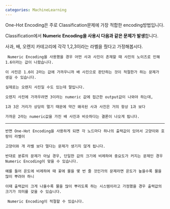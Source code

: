 ```yaml
---
categories: MachineLearning
---
```

One-Hot Encoding은 주로 Classification문제에 가장 적합한 encoding방법입니다.

Classification에서 **Numeric Encoding을 사용시 다음과 같은 문제가 발생**합니다.

사과, 배, 오렌지 카테고리에 각각 1,2,3이라는 라벨을 줬다고 가정해봅시다. 

<pre><code> Numeric Encoding을 사용했을 경우 어떤 사과 사진이 존재할 때 사진의 노이즈로 인해 1.6이라는 값이 나왔습니다. 

이 사진은 1.6이 2라는 값에 가까우니까 배 사진으로 판단하는 것이 적절한가 하는 문제가 생길 수 있습니다. 

실제로는 오렌지 사진일 수도 있는데 말입니다.

오렌지 사진에 가까우려면 3이라는 numeric 값에 접근한 output값이 나와야 하는데, 

1과 3은 거리가 상당히 멀기 때문에 약간 왜곡된 사과 사진은 거의 항상 1과 보다 

가까운 2라는 numeric값을 가진 배 사진과 비슷하다는 결론이 나오게 됩니다.</code></pre>
-----------------------------------------------------------------------------------------

<pre><code>반면 One-Hot Encoding을 사용하게 되면 각 노드마다 하나의 출력값이 있어서 고양이와 호랑이 라벨이 
 
고양이와 개 라벨 보다 멀다는 문제가 생기지 않게 됩니다.
 
반대로 분류의 문제가 아닐 경우, 단일한 값의 크기에 비례하여 중요도가 커지는 문제인 경우 Numeric Encoding이 맞을 수 있습니다. 

예를 들어 온도에 비례하여 때 꽃에 물을 몇 번 줄 것인가의 문제라면 온도가 높을수록 물을 많이 뿌려야 하니 

이때 출력값이 크게 나올수록 물을 많이 뿌리도록 하는 시스템이라고 가정했을 경우 출력값의 크기가 의미를 갖을 수 있습니다.

 Numeric Encoding이 적절할 수 있습니다.</code></pre>
